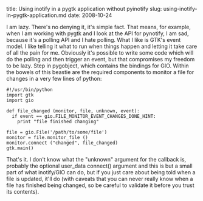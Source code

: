 title: Using inotify in a pygtk application without pyinotify
slug: using-inotify-in-pygtk-application.md
date: 2008-10-24


I am lazy. There's no denying it, it's simple fact.
That means, for example, when I am working with pygtk and I look at the API for pynotify, I am sad, because it's a polling API and I hate polling.
What I like is GTK's event model. I like telling it what to run when things happen and letting it take care of all the pain for me. Obviously it's possible to write some code which will do the polling and then trigger an event, but that compromises my freedom to be lazy.
Step in pygobject, which contains the bindings for GIO. Within the bowels of this beastie are the required components to monitor a file for changes in a very few lines of python:

```
#!/usr/bin/python
import gtk
import gio

def file_changed (monitor, file, unknown, event):
  if event == gio.FILE_MONITOR_EVENT_CHANGES_DONE_HINT:
    print "file finished changing"

file = gio.File('/path/to/some/file')
monitor = file.monitor_file ()
monitor.connect ("changed", file_changed)
gtk.main()
```

That's it. I don't know what the "unknown" argument for the callback is, probably the optional user\_data connect() argument and this is but a small part of what inotify/GIO can do, but if you just care about being told when a file is updated, it'll do (with caveats that you can never really know when a file has finished being changed, so be careful to validate it before you trust its contents).